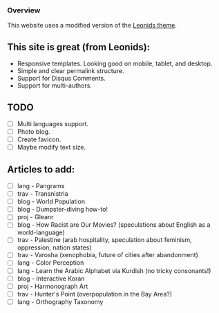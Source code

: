 ### Overview
This website uses a modified version of the [Leonids theme](https://github.com/renyuanz/leonids).

## This site is great (from Leonids):

* Responsive templates. Looking good on mobile, tablet, and desktop.
* Simple and clear permalink structure.
* Support for Disqus Comments.
* Support for multi-authors.

## TODO

- [ ] Multi languages support.
- [ ] Photo blog.
- [ ] Create favicon.
- [ ] Maybe modify text size.

## Articles to add:

- [ ] lang - Pangrams
- [ ] trav - Transnistria
- [ ] blog - World Population
- [ ] blog - Dumpster-diving how-to!
- [ ] proj - Gleanr
- [ ] blog - How Racist are Our Movies? (speculations about English as a world-language)
- [ ] trav - Palestine (arab hospitality, speculation about feminism, oppression, nation states)
- [ ] trav - Varosha (xenophobia, future of cities after abandonment)
- [ ] lang - Color Perception
- [ ] lang - Learn the Arabic Alphabet via Kurdish (no tricky consonants!)
- [ ] blog - Interactive Koran
- [ ] proj - Harmonograph Art
- [ ] trav - Hunter's Point (overpopulation in the Bay Area?)
- [ ] lang - Orthography Taxonomy
